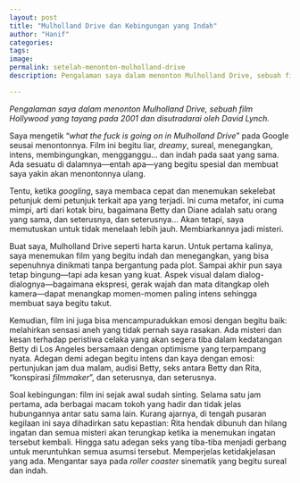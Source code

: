 ```yaml
---
layout: post
title: "Mulholland Drive dan Kebingungan yang Indah"
author: "Hanif" 
categories: 
tags: 
image: 
permalink: setelah-menonton-mulholland-drive
description: Pengalaman saya dalam menonton Mulholland Drive, sebuah film Hollywood yang tayang pada 2001 dan disutradarai oleh David Lynch.

---
```


*Pengalaman saya dalam menonton Mulholland Drive, sebuah film Hollywood yang tayang pada 2001 dan disutradarai oleh David Lynch.* <!--more-->

Saya mengetik “*what the fuck is going on in Mulholland Drive*” pada Google seusai menontonnya. Film ini begitu liar, *dreamy*, sureal, menegangkan, intens, membingungkan, mengganggu… dan indah pada saat yang sama. Ada sesuatu di dalamnya—entah apa—yang begitu spesial dan membuat saya yakin akan menontonnya ulang. 

Tentu, ketika *googling*, saya membaca cepat dan menemukan sekelebat petunjuk demi petunjuk terkait apa yang terjadi. Ini cuma metafor, ini cuma mimpi, arti dari kotak biru, bagaimana Betty dan Diane adalah satu orang yang sama, dan seterusnya, dan seterusnya… Akan tetapi, saya memutuskan untuk tidak menelaah lebih jauh. Membiarkannya jadi misteri. 

Buat saya, Mulholland Drive seperti harta karun. Untuk pertama kalinya, saya menemukan film yang begitu indah dan menegangkan, yang bisa sepenuhnya dinikmati tanpa bergantung pada plot. Sampai akhir pun saya tetap bingung—tapi ada kesan yang kuat. Aspek visual dalam dialog-dialognya—bagaimana ekspresi, gerak wajah dan mata ditangkap oleh kamera—dapat menangkap momen-momen paling intens sehingga membuat saya begitu takut. 

Kemudian, film ini juga bisa mencampuradukkan emosi dengan begitu baik: melahirkan sensasi aneh yang tidak pernah saya rasakan. Ada misteri dan kesan terhadap peristiwa celaka yang akan segera tiba dalam kedatangan Betty di Los Angeles bersamaan dengan optimisme yang terpampang nyata. Adegan demi adegan begitu intens dan kaya dengan emosi: pertunjukan jam dua malam, audisi Betty, seks antara Betty dan Rita, “konspirasi *filmmaker*”, dan seterusnya, dan seterusnya. 

Soal kebingungan: film ini sejak awal sudah sinting. Selama satu jam pertama, ada berbagai macam tokoh yang hadir dan tidak jelas hubungannya antar satu sama lain. Kurang ajarnya, di tengah pusaran kegilaan ini saya dihadirkan satu kepastian: Rita hendak dibunuh dan hilang ingatan dan semua misteri akan terungkap ketika ia menemukan ingatan tersebut kembali. Hingga satu adegan seks yang tiba-tiba menjadi gerbang untuk meruntuhkan semua asumsi tersebut. Memperjelas ketidakjelasan yang ada. Mengantar saya pada *roller coaster* sinematik yang begitu sureal dan indah. 